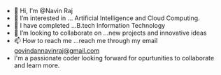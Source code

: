 - 👋 Hi, I’m @Navin Raj
- 👀 I’m interested in ... Artificial Intelligence and Cloud Computing.
- 🌱 I have completed ...B.tech Information Technology
- 💞️ I’m looking to collaborate on ...new projects and innovative ideas
- 📫 How to reach me ...reach me through my email govindannavinraj@gmail.com
- I'm a passionate coder looking forward for opurtunities to collaborate and learn more.


